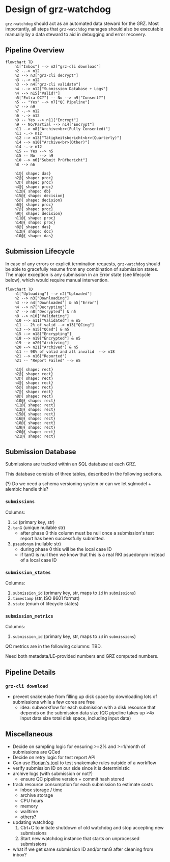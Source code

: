 # Design of grz-watchdog

`grz-watchdog` should act as an automated data steward for the GRZ.
Most importantly, all steps that `grz-watchdog` manages should also be executable manually by a data steward to aid in debugging and error recovery.

## Pipeline Overview

```mermaid
flowchart TD
    n1["Inbox"] --> n2["grz-cli download"]
    n2 -.-> n12
    n2 --> n3["grz-cli decrypt"]
    n3 -.-> n12
    n3 --> n4["grz-cli validate"]
    n4 -.-> n12["Submission Database + Logs"]
    n4 --> n15["Valid?"]
    n5["Extra QC?"] -- No --> n9["Consent?"]
    n5 -- "Yes" --> n7["QC Pipeline"]
    n7 --> n9
    n7 -.-> n12
    n6 -.-> n12
    n9 -- Yes --> n11["Encrypt"]
    n9 -- No/Partial --> n14["Encrypt"]
    n11 --> n8["Archive<br>(Fully Consented)"]
    n11 -.-> n12
    n12 --> n13["Tätigkeitsbericht<br>(Quarterly)"]
    n14 --> n10["Archive<br>(Other)"]
    n14 -.-> n12
    n15 -- Yes --> n5
    n15 -- No  --> n9
    n10 --> n6["Submit Prüfbericht"]
    n8 --> n6

    n1@{ shape: das}
    n2@{ shape: proc}
    n3@{ shape: proc}
    n4@{ shape: proc}
    n12@{ shape: db}
    n15@{ shape: decision}
    n5@{ shape: decision}
    n6@{ shape: proc}
    n7@{ shape: proc}
    n9@{ shape: decision}
    n11@{ shape: proc}
    n14@{ shape: proc}
    n8@{ shape: das}
    n13@{ shape: doc}
    n10@{ shape: das}
```


## Submission Lifecycle

In case of any errors or explicit termination requests, `grz-watchdog` should be able to gracefully resume from any combination of submission states.
The major exception is any submission in an Error state (see lifecycle below), which would require manual intervention.

```mermaid
flowchart TD
    n1["Uploading"] --> n2["Uploaded"]
    n2 --> n3["Downloading"]
    n3 --> n4["Downloaded"] & n5["Error"]
    n4 --> n7["Decrypting"]
    n7 --> n8["Decrypted"] & n5
    n8 --> n10["Validating"]
    n10 --> n11["Validated"] & n5
    n11 -- 2% of valid --> n13["QCing"]
    n13 --> n15["QCed"] & n5
    n15 --> n18["Encrypting"]
    n18 --> n19["Encrypted"] & n5
    n19 --> n20["Archiving"]
    n20 --> n21["Archived"] & n5
    n11 -- 98% of valid and all invalid  --> n18
    n21 --> n16["Reported"]
    n21 -- "Report Failed" --> n5

    n1@{ shape: rect}
    n2@{ shape: rect}
    n3@{ shape: rect}
    n4@{ shape: rect}
    n5@{ shape: rect}
    n7@{ shape: rect}
    n8@{ shape: rect}
    n10@{ shape: rect}
    n11@{ shape: rect}
    n13@{ shape: rect}
    n15@{ shape: rect}
    n16@{ shape: rect}
    n18@{ shape: rect}
    n19@{ shape: rect}
    n20@{ shape: rect}
    n21@{ shape: rect}
```


## Submission Database

Submissions are tracked within an SQL database at each GRZ.

This database consists of three tables, described in the following sections.

(?) Do we need a schema versioning system or can we let sqlmodel + alembic handle this?

### `submissions`

Columns:

1. `id` (primary key, str)
2. `tanG` (unique nullable str)
    - after phase 0 this column must be null once a submission's test report has been successfully submitted.
3. `pseudonym` (nullable str)
    - during phase 0 this will be the local case ID
    - if tanG is null then we know that this is a real RKI psuedonym instead of a local case ID


### `submission_states`

Columns:

1. `submission_id` (primary key, str, maps to `id` in `submissions`)
2. `timestamp` (str, ISO 8601 format)
3. `state` (enum of lifecycle states)


### `submission_metrics`

Columns:

1. `submission_id` (primary key, str, maps to `id` in `submissions`)

QC metrics are in the following columns: TBD.

Need both metadata/LE-provided numbers and GRZ computed numbers.

## Pipeline Details

### `grz-cli download`

- prevent snakemake from filling up disk space by downloading lots of submissions while a few cores are free
  - idea: subworkflow for each submission with a disk resource that depends on the submission data size (QC pipeline takes up >4x input data size total disk space, including input data)

## Miscellaneous

- Decide on sampling logic for ensuring >=2% and >=1/month of submissions are QCed
- Decide on retry logic for test report API
- Can use [Florian's tool](https://github.com/Hoeze/snakemk_util) to test snakemake rules outside of a workflow
- verify submission ID on our side since it is deterministic
- archive logs (with submission or not?)
  - ensure QC pipeline version + commit hash stored
- track resource consumption for each submission to estimate costs
  - inbox storage / time
  - archive storage
  - CPU hours
  - memory
  - walltime
  - others?
- updating watchdog
    1. Ctrl+C to initiate shutdown of old watchdog and stop accepting new submissions
    2. Start new watchdog instance that starts on unprocessed submissions
- what if we get same submission ID and/or tanG after cleaning from inbox?
